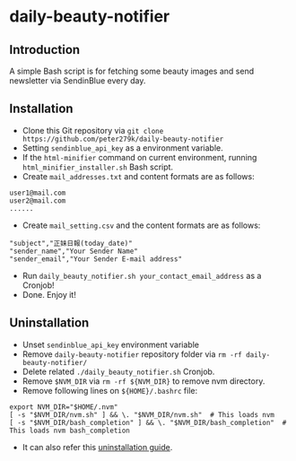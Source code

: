 # daily-beauty-notifier

## Introduction

A simple Bash script is for fetching some beauty images and send newsletter via SendinBlue every day.

## Installation

- Clone this Git repository via `git clone https://github.com/peter279k/daily-beauty-notifier`
- Setting `sendinblue_api_key` as a environment variable.
- If the `html-minifier` command on current environment, running `html_minifier_installer.sh` Bash script.
- Create `mail_addresses.txt` and content formats are as follows:
```
user1@mail.com
user2@mail.com
......
```
- Create `mail_setting.csv` and the content formats are as follows:
```
"subject","正妹日報(today_date)"
"sender_name","Your Sender Name"
"sender_email","Your Sender E-mail address"
```
- Run `daily_beauty_notifier.sh your_contact_email_address` as a Cronjob!
- Done. Enjoy it!

## Uninstallation

- Unset `sendinblue_api_key` environment variable
- Remove `daily-beauty-notifier` repository folder via `rm -rf daily-beauty-notifier/`
- Delete related `./daily_beauty_notifier.sh` Cronjob.
- Remove `$NVM_DIR` via `rm -rf ${NVM_DIR}` to remove nvm directory.
- Remove following lines on `${HOME}/.bashrc` file:
```
export NVM_DIR="$HOME/.nvm"
[ -s "$NVM_DIR/nvm.sh" ] && \. "$NVM_DIR/nvm.sh"  # This loads nvm
[ -s "$NVM_DIR/bash_completion" ] && \. "$NVM_DIR/bash_completion"  # This loads nvm bash_completion
```
- It can also refer this [uninstallation guide](https://github.com/nvm-sh/nvm#uninstalling--removal).

